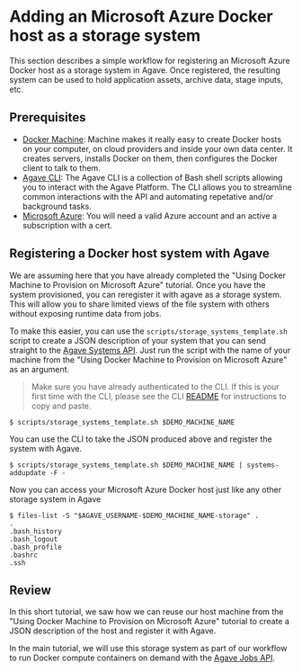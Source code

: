 # Adding an Microsoft Azure Docker host as a storage system

This section describes a simple workflow for registering an Microsoft Azure Docker host as a storage system in Agave. Once registered, the resulting system can be used to hold application assets, archive data, stage inputs, etc.

## Prerequisites

* [Docker Machine](https://docs.docker.com/machine): Machine makes it really easy to create Docker hosts on your computer, on cloud providers and inside your own data center. It creates servers, installs Docker on them, then configures the Docker client to talk to them.
* [Agave CLI](https://bitbucket.org/taccaci/foundation-cli): The Agave CLI is a collection of Bash shell scripts allowing you to interact with the Agave Platform. The CLI allows you to streamline common interactions with the API and automating repetative and/or background tasks.
* [Microsoft Azure](https://azure.microsoft.com/en-us/pricing/free-trial/): You will need a valid Azure account and an active a subscription with a cert.

## Registering a Docker host system with Agave

We are assuming here that you have already completed the "Using Docker Machine to Provision on Microsoft Azure" tutorial. Once you have the system provisioned, you can reregister it with agave as a storage system. This will allow you to share limited views of the file system with others without exposing runtime data from jobs.

 To make this easier, you can use the `scripts/storage_systems_template.sh` script to create a JSON description of your system that you can send straight to the [Agave Systems API](http://preview.agaveapi.co/documentation/tutorials/system-management-tutorial/). Just run the script with the name of your machine from the "Using Docker Machine to Provision on Microsoft Azure" as an argument.

> Make sure you have already authenticated to the CLI. If this is your first time with the CLI, please see the CLI [README](https://bitbucket.org/taccaci/foundation-cli/src/master/README.md?at=master) for instructions to copy and paste.


```
$ scripts/storage_systems_template.sh $DEMO_MACHINE_NAME

```

You can use the CLI to take the JSON produced above and register the system with Agave.

```
$ scripts/storage_systems_template.sh $DEMO_MACHINE_NAME | systems-addupdate -F -
```

Now you can access your Microsoft Azure Docker host just like any other storage system in Agave

```
$ files-list -S "$AGAVE_USERNAME-$DEMO_MACHINE_NAME-storage" .
.
.bash_history
.bash_logout
.bash_profile
.bashrc
.ssh
```

## Review

In this short tutorial, we saw how we can reuse our host machine from the "Using Docker Machine to Provision on Microsoft Azure" tutorial to create a JSON description of the host and register it with Agave.

In the main tutorial, we will use this storage system as part of our workflow to run Docker compute containers on demand with the [Agave Jobs API](http://preview.agaveapi.co/documentation/tutorials/job-management-tutorial/).
